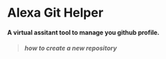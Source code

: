 # Alexa Git Helper

#### A virtual assitant tool to manage you github profile.


> ##### how to create a new repository